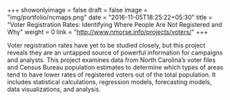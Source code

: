 +++
showonlyimage = false
draft = false
image = "img/portfolio/ncmaps.png"
date = "2016-11-05T18:25:22+05:30"
title = "Voter Registration Rates: Identifying Where People Are Not Registered and Why"
weight = 0
link = "http://www.nmorse.info/projects/voters/"
+++

Voter registration rates have yet to be studied closely, but this project reveals they are an untapped source of powerful information for campaigns and analysts. This project examines data from North Carolina’s voter files and Census Bureau population estimates to determine which types of areas tend to have lower rates of registered voters out of the total population. It includes statistical calculations, regression models, forecasting models, data visualizations, and analysis. 
